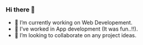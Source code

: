### Hi there 👋

- 🔭 I’m currently working on Web Developement.
- 🌱 I’ve worked in App development (It was fun..!!).
- 👯 I’m looking to collaborate on any project ideas.

